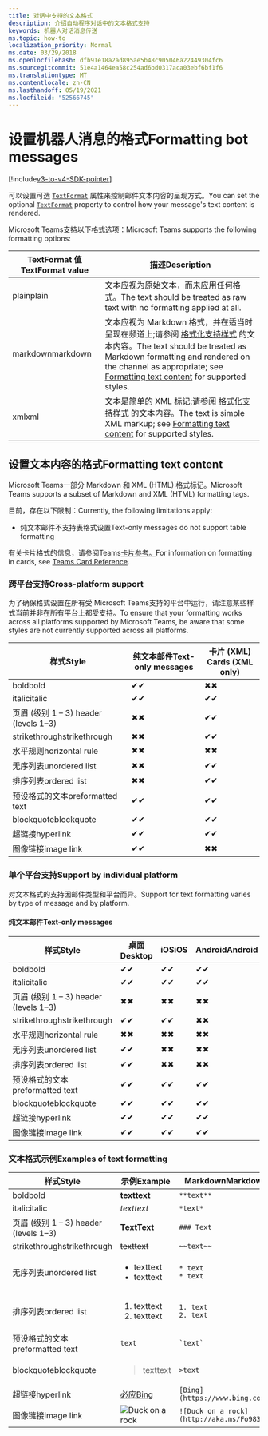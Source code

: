 ```yaml
---
title: 对话中支持的文本格式
description: 介绍自动程序对话中的文本格式支持
keywords: 机器人对话消息传送
ms.topic: how-to
localization_priority: Normal
ms.date: 03/29/2018
ms.openlocfilehash: dfb91e18a2ad895ae5b48c905046a22449304fc6
ms.sourcegitcommit: 51e4a1464ea58c254ad6bd0317aca03ebf6bf1f6
ms.translationtype: MT
ms.contentlocale: zh-CN
ms.lasthandoff: 05/19/2021
ms.locfileid: "52566745"
---
```

# <a name="formatting-bot-messages"></a><span data-ttu-id="a0a88-104">设置机器人消息的格式</span><span class="sxs-lookup"><span data-stu-id="a0a88-104">Formatting bot messages</span></span>

[!include[v3-to-v4-SDK-pointer](~/includes/v3-to-v4-pointer-bots.md)]

<span data-ttu-id="a0a88-105">可以设置可选 [`TextFormat`](/bot-framework/dotnet/bot-builder-dotnet-create-messages#customizing-a-message) 属性来控制邮件文本内容的呈现方式。</span><span class="sxs-lookup"><span data-stu-id="a0a88-105">You can set the optional [`TextFormat`](/bot-framework/dotnet/bot-builder-dotnet-create-messages#customizing-a-message) property to control how your message's text content is rendered.</span></span>

<span data-ttu-id="a0a88-106">Microsoft Teams支持以下格式选项：</span><span class="sxs-lookup"><span data-stu-id="a0a88-106">Microsoft Teams supports the following formatting options:</span></span>

| <span data-ttu-id="a0a88-107">TextFormat 值</span><span class="sxs-lookup"><span data-stu-id="a0a88-107">TextFormat value</span></span> | <span data-ttu-id="a0a88-108">描述</span><span class="sxs-lookup"><span data-stu-id="a0a88-108">Description</span></span> |
| --- | --- |
| <span data-ttu-id="a0a88-109">plain</span><span class="sxs-lookup"><span data-stu-id="a0a88-109">plain</span></span> | <span data-ttu-id="a0a88-110">文本应视为原始文本，而未应用任何格式。</span><span class="sxs-lookup"><span data-stu-id="a0a88-110">The text should be treated as raw text with no formatting applied at all.</span></span> |
| <span data-ttu-id="a0a88-111">markdown</span><span class="sxs-lookup"><span data-stu-id="a0a88-111">markdown</span></span> | <span data-ttu-id="a0a88-112">文本应视为 Markdown 格式，并在适当时呈现在频道上;请参阅 [格式化支持样式](#formatting-text-content) 的文本内容。</span><span class="sxs-lookup"><span data-stu-id="a0a88-112">The text should be treated as Markdown formatting and rendered on the channel as appropriate; see [Formatting text content](#formatting-text-content) for supported styles.</span></span> |
| <span data-ttu-id="a0a88-113">xml</span><span class="sxs-lookup"><span data-stu-id="a0a88-113">xml</span></span> | <span data-ttu-id="a0a88-114">文本是简单的 XML 标记;请参阅 [格式化支持样式](#formatting-text-content) 的文本内容。</span><span class="sxs-lookup"><span data-stu-id="a0a88-114">The text is simple XML markup; see [Formatting text content](#formatting-text-content) for supported styles.</span></span> |

## <a name="formatting-text-content"></a><span data-ttu-id="a0a88-115">设置文本内容的格式</span><span class="sxs-lookup"><span data-stu-id="a0a88-115">Formatting text content</span></span>

<span data-ttu-id="a0a88-116">Microsoft Teams一部分 Markdown 和 XML (HTML) 格式标记。</span><span class="sxs-lookup"><span data-stu-id="a0a88-116">Microsoft Teams supports a subset of Markdown and XML (HTML) formatting tags.</span></span>

<span data-ttu-id="a0a88-117">目前，存在以下限制：</span><span class="sxs-lookup"><span data-stu-id="a0a88-117">Currently, the following limitations apply:</span></span>

* <span data-ttu-id="a0a88-118">纯文本邮件不支持表格式设置</span><span class="sxs-lookup"><span data-stu-id="a0a88-118">Text-only messages do not support table formatting</span></span>

<span data-ttu-id="a0a88-119">有关卡片格式的信息，请参阅Teams[卡片参考。](~/task-modules-and-cards/cards/cards-reference.md)</span><span class="sxs-lookup"><span data-stu-id="a0a88-119">For information on formatting in cards, see [Teams Card Reference](~/task-modules-and-cards/cards/cards-reference.md).</span></span>

### <a name="cross-platform-support"></a><span data-ttu-id="a0a88-120">跨平台支持</span><span class="sxs-lookup"><span data-stu-id="a0a88-120">Cross-platform support</span></span>

<span data-ttu-id="a0a88-121">为了确保格式设置在所有受 Microsoft Teams支持的平台中运行，请注意某些样式当前并非在所有平台上都受支持。</span><span class="sxs-lookup"><span data-stu-id="a0a88-121">To ensure that your formatting works across all platforms supported by Microsoft Teams, be aware that some styles are not currently supported across all platforms.</span></span>

| <span data-ttu-id="a0a88-122">样式</span><span class="sxs-lookup"><span data-stu-id="a0a88-122">Style</span></span>                     | <span data-ttu-id="a0a88-123">纯文本邮件</span><span class="sxs-lookup"><span data-stu-id="a0a88-123">Text-only messages</span></span> | <span data-ttu-id="a0a88-124">卡片 (XML) </span><span class="sxs-lookup"><span data-stu-id="a0a88-124">Cards (XML only)</span></span> |
|---------------------------|--------------------|------------------|
| <span data-ttu-id="a0a88-125">bold</span><span class="sxs-lookup"><span data-stu-id="a0a88-125">bold</span></span>                      | <span data-ttu-id="a0a88-126">✔</span><span class="sxs-lookup"><span data-stu-id="a0a88-126">✔</span></span>                  | <span data-ttu-id="a0a88-127">✖</span><span class="sxs-lookup"><span data-stu-id="a0a88-127">✖</span></span>                |
| <span data-ttu-id="a0a88-128">italic</span><span class="sxs-lookup"><span data-stu-id="a0a88-128">italic</span></span>                    | <span data-ttu-id="a0a88-129">✔</span><span class="sxs-lookup"><span data-stu-id="a0a88-129">✔</span></span>                  | <span data-ttu-id="a0a88-130">✔</span><span class="sxs-lookup"><span data-stu-id="a0a88-130">✔</span></span>                |
| <span data-ttu-id="a0a88-131">页眉 (级别 1 &ndash; 3) </span><span class="sxs-lookup"><span data-stu-id="a0a88-131">header (levels 1&ndash;3)</span></span> | <span data-ttu-id="a0a88-132">✖</span><span class="sxs-lookup"><span data-stu-id="a0a88-132">✖</span></span>                  | <span data-ttu-id="a0a88-133">✔</span><span class="sxs-lookup"><span data-stu-id="a0a88-133">✔</span></span>                |
| <span data-ttu-id="a0a88-134">strikethrough</span><span class="sxs-lookup"><span data-stu-id="a0a88-134">strikethrough</span></span>             | <span data-ttu-id="a0a88-135">✖</span><span class="sxs-lookup"><span data-stu-id="a0a88-135">✖</span></span>                  | <span data-ttu-id="a0a88-136">✔</span><span class="sxs-lookup"><span data-stu-id="a0a88-136">✔</span></span>                |
| <span data-ttu-id="a0a88-137">水平规则</span><span class="sxs-lookup"><span data-stu-id="a0a88-137">horizontal rule</span></span>           | <span data-ttu-id="a0a88-138">✖</span><span class="sxs-lookup"><span data-stu-id="a0a88-138">✖</span></span>                  | <span data-ttu-id="a0a88-139">✖</span><span class="sxs-lookup"><span data-stu-id="a0a88-139">✖</span></span>                |
| <span data-ttu-id="a0a88-140">无序列表</span><span class="sxs-lookup"><span data-stu-id="a0a88-140">unordered list</span></span>            | <span data-ttu-id="a0a88-141">✖</span><span class="sxs-lookup"><span data-stu-id="a0a88-141">✖</span></span>                  | <span data-ttu-id="a0a88-142">✔</span><span class="sxs-lookup"><span data-stu-id="a0a88-142">✔</span></span>                |
| <span data-ttu-id="a0a88-143">排序列表</span><span class="sxs-lookup"><span data-stu-id="a0a88-143">ordered list</span></span>              | <span data-ttu-id="a0a88-144">✖</span><span class="sxs-lookup"><span data-stu-id="a0a88-144">✖</span></span>                  | <span data-ttu-id="a0a88-145">✔</span><span class="sxs-lookup"><span data-stu-id="a0a88-145">✔</span></span>                |
| <span data-ttu-id="a0a88-146">预设格式的文本</span><span class="sxs-lookup"><span data-stu-id="a0a88-146">preformatted text</span></span>         | <span data-ttu-id="a0a88-147">✔</span><span class="sxs-lookup"><span data-stu-id="a0a88-147">✔</span></span>                  | <span data-ttu-id="a0a88-148">✔</span><span class="sxs-lookup"><span data-stu-id="a0a88-148">✔</span></span>                |
| <span data-ttu-id="a0a88-149">blockquote</span><span class="sxs-lookup"><span data-stu-id="a0a88-149">blockquote</span></span>                | <span data-ttu-id="a0a88-150">✔</span><span class="sxs-lookup"><span data-stu-id="a0a88-150">✔</span></span>                  | <span data-ttu-id="a0a88-151">✔</span><span class="sxs-lookup"><span data-stu-id="a0a88-151">✔</span></span>                |
| <span data-ttu-id="a0a88-152">超链接</span><span class="sxs-lookup"><span data-stu-id="a0a88-152">hyperlink</span></span>                 | <span data-ttu-id="a0a88-153">✔</span><span class="sxs-lookup"><span data-stu-id="a0a88-153">✔</span></span>                  | <span data-ttu-id="a0a88-154">✔</span><span class="sxs-lookup"><span data-stu-id="a0a88-154">✔</span></span>                |
| <span data-ttu-id="a0a88-155">图像链接</span><span class="sxs-lookup"><span data-stu-id="a0a88-155">image link</span></span>                | <span data-ttu-id="a0a88-156">✔</span><span class="sxs-lookup"><span data-stu-id="a0a88-156">✔</span></span>                  | <span data-ttu-id="a0a88-157">✖</span><span class="sxs-lookup"><span data-stu-id="a0a88-157">✖</span></span>                |

### <a name="support-by-individual-platform"></a><span data-ttu-id="a0a88-158">单个平台支持</span><span class="sxs-lookup"><span data-stu-id="a0a88-158">Support by individual platform</span></span>

<span data-ttu-id="a0a88-159">对文本格式的支持因邮件类型和平台而异。</span><span class="sxs-lookup"><span data-stu-id="a0a88-159">Support for text formatting varies by type of message and by platform.</span></span>

#### <a name="text-only-messages"></a><span data-ttu-id="a0a88-160">纯文本邮件</span><span class="sxs-lookup"><span data-stu-id="a0a88-160">Text-only messages</span></span>

| <span data-ttu-id="a0a88-161">样式</span><span class="sxs-lookup"><span data-stu-id="a0a88-161">Style</span></span>                     | <span data-ttu-id="a0a88-162">桌面</span><span class="sxs-lookup"><span data-stu-id="a0a88-162">Desktop</span></span> | <span data-ttu-id="a0a88-163">iOS</span><span class="sxs-lookup"><span data-stu-id="a0a88-163">iOS</span></span> | <span data-ttu-id="a0a88-164">Android</span><span class="sxs-lookup"><span data-stu-id="a0a88-164">Android</span></span> |
|---------------------------|---------|-----|---------|
| <span data-ttu-id="a0a88-165">bold</span><span class="sxs-lookup"><span data-stu-id="a0a88-165">bold</span></span>                      | <span data-ttu-id="a0a88-166">✔</span><span class="sxs-lookup"><span data-stu-id="a0a88-166">✔</span></span>       | <span data-ttu-id="a0a88-167">✔</span><span class="sxs-lookup"><span data-stu-id="a0a88-167">✔</span></span>   | <span data-ttu-id="a0a88-168">✔</span><span class="sxs-lookup"><span data-stu-id="a0a88-168">✔</span></span>       |
| <span data-ttu-id="a0a88-169">italic</span><span class="sxs-lookup"><span data-stu-id="a0a88-169">italic</span></span>                    | <span data-ttu-id="a0a88-170">✔</span><span class="sxs-lookup"><span data-stu-id="a0a88-170">✔</span></span>       | <span data-ttu-id="a0a88-171">✔</span><span class="sxs-lookup"><span data-stu-id="a0a88-171">✔</span></span>   | <span data-ttu-id="a0a88-172">✔</span><span class="sxs-lookup"><span data-stu-id="a0a88-172">✔</span></span>       |
| <span data-ttu-id="a0a88-173">页眉 (级别 1 &ndash; 3) </span><span class="sxs-lookup"><span data-stu-id="a0a88-173">header (levels 1&ndash;3)</span></span> | <span data-ttu-id="a0a88-174">✖</span><span class="sxs-lookup"><span data-stu-id="a0a88-174">✖</span></span>       | <span data-ttu-id="a0a88-175">✖</span><span class="sxs-lookup"><span data-stu-id="a0a88-175">✖</span></span>   | <span data-ttu-id="a0a88-176">✖</span><span class="sxs-lookup"><span data-stu-id="a0a88-176">✖</span></span>       |
| <span data-ttu-id="a0a88-177">strikethrough</span><span class="sxs-lookup"><span data-stu-id="a0a88-177">strikethrough</span></span>             | <span data-ttu-id="a0a88-178">✔</span><span class="sxs-lookup"><span data-stu-id="a0a88-178">✔</span></span>       | <span data-ttu-id="a0a88-179">✔</span><span class="sxs-lookup"><span data-stu-id="a0a88-179">✔</span></span>   | <span data-ttu-id="a0a88-180">✖</span><span class="sxs-lookup"><span data-stu-id="a0a88-180">✖</span></span>       |
| <span data-ttu-id="a0a88-181">水平规则</span><span class="sxs-lookup"><span data-stu-id="a0a88-181">horizontal rule</span></span>           | <span data-ttu-id="a0a88-182">✖</span><span class="sxs-lookup"><span data-stu-id="a0a88-182">✖</span></span>       | <span data-ttu-id="a0a88-183">✖</span><span class="sxs-lookup"><span data-stu-id="a0a88-183">✖</span></span>   | <span data-ttu-id="a0a88-184">✖</span><span class="sxs-lookup"><span data-stu-id="a0a88-184">✖</span></span>       |
| <span data-ttu-id="a0a88-185">无序列表</span><span class="sxs-lookup"><span data-stu-id="a0a88-185">unordered list</span></span>            | <span data-ttu-id="a0a88-186">✔</span><span class="sxs-lookup"><span data-stu-id="a0a88-186">✔</span></span>       | <span data-ttu-id="a0a88-187">✖</span><span class="sxs-lookup"><span data-stu-id="a0a88-187">✖</span></span>   | <span data-ttu-id="a0a88-188">✖</span><span class="sxs-lookup"><span data-stu-id="a0a88-188">✖</span></span>       |
| <span data-ttu-id="a0a88-189">排序列表</span><span class="sxs-lookup"><span data-stu-id="a0a88-189">ordered list</span></span>              | <span data-ttu-id="a0a88-190">✔</span><span class="sxs-lookup"><span data-stu-id="a0a88-190">✔</span></span>       | <span data-ttu-id="a0a88-191">✖</span><span class="sxs-lookup"><span data-stu-id="a0a88-191">✖</span></span>   | <span data-ttu-id="a0a88-192">✖</span><span class="sxs-lookup"><span data-stu-id="a0a88-192">✖</span></span>       |
| <span data-ttu-id="a0a88-193">预设格式的文本</span><span class="sxs-lookup"><span data-stu-id="a0a88-193">preformatted text</span></span>         | <span data-ttu-id="a0a88-194">✔</span><span class="sxs-lookup"><span data-stu-id="a0a88-194">✔</span></span>       | <span data-ttu-id="a0a88-195">✔</span><span class="sxs-lookup"><span data-stu-id="a0a88-195">✔</span></span>   | <span data-ttu-id="a0a88-196">✔</span><span class="sxs-lookup"><span data-stu-id="a0a88-196">✔</span></span>       |
| <span data-ttu-id="a0a88-197">blockquote</span><span class="sxs-lookup"><span data-stu-id="a0a88-197">blockquote</span></span>                | <span data-ttu-id="a0a88-198">✔</span><span class="sxs-lookup"><span data-stu-id="a0a88-198">✔</span></span>       | <span data-ttu-id="a0a88-199">✔</span><span class="sxs-lookup"><span data-stu-id="a0a88-199">✔</span></span>   | <span data-ttu-id="a0a88-200">✔</span><span class="sxs-lookup"><span data-stu-id="a0a88-200">✔</span></span>       |
| <span data-ttu-id="a0a88-201">超链接</span><span class="sxs-lookup"><span data-stu-id="a0a88-201">hyperlink</span></span>                 | <span data-ttu-id="a0a88-202">✔</span><span class="sxs-lookup"><span data-stu-id="a0a88-202">✔</span></span>       | <span data-ttu-id="a0a88-203">✔</span><span class="sxs-lookup"><span data-stu-id="a0a88-203">✔</span></span>   | <span data-ttu-id="a0a88-204">✔</span><span class="sxs-lookup"><span data-stu-id="a0a88-204">✔</span></span>       |
| <span data-ttu-id="a0a88-205">图像链接</span><span class="sxs-lookup"><span data-stu-id="a0a88-205">image link</span></span>                | <span data-ttu-id="a0a88-206">✔</span><span class="sxs-lookup"><span data-stu-id="a0a88-206">✔</span></span>       | <span data-ttu-id="a0a88-207">✔</span><span class="sxs-lookup"><span data-stu-id="a0a88-207">✔</span></span>   | <span data-ttu-id="a0a88-208">✔</span><span class="sxs-lookup"><span data-stu-id="a0a88-208">✔</span></span>       |

### <a name="examples-of-text-formatting"></a><span data-ttu-id="a0a88-209">文本格式示例</span><span class="sxs-lookup"><span data-stu-id="a0a88-209">Examples of text formatting</span></span>

| <span data-ttu-id="a0a88-210">样式</span><span class="sxs-lookup"><span data-stu-id="a0a88-210">Style</span></span> | <span data-ttu-id="a0a88-211">示例</span><span class="sxs-lookup"><span data-stu-id="a0a88-211">Example</span></span> | <span data-ttu-id="a0a88-212">Markdown</span><span class="sxs-lookup"><span data-stu-id="a0a88-212">Markdown</span></span> | <span data-ttu-id="a0a88-213">XML (HTML) </span><span class="sxs-lookup"><span data-stu-id="a0a88-213">XML (HTML)</span></span> |
| --- | --- | --- | --- |
| <span data-ttu-id="a0a88-214">bold</span><span class="sxs-lookup"><span data-stu-id="a0a88-214">bold</span></span> | <span data-ttu-id="a0a88-215">**text**</span><span class="sxs-lookup"><span data-stu-id="a0a88-215">**text**</span></span> | `**text**` | `<strong>text</strong>` |
| <span data-ttu-id="a0a88-216">italic</span><span class="sxs-lookup"><span data-stu-id="a0a88-216">italic</span></span> | <span data-ttu-id="a0a88-217">*text*</span><span class="sxs-lookup"><span data-stu-id="a0a88-217">*text*</span></span> | `*text*` | `<em>text</em>` |
| <span data-ttu-id="a0a88-218">页眉 (级别 1 &ndash; 3) </span><span class="sxs-lookup"><span data-stu-id="a0a88-218">header (levels 1&ndash;3)</span></span> | <span data-ttu-id="a0a88-219">**Text**</span><span class="sxs-lookup"><span data-stu-id="a0a88-219">**Text**</span></span> | `### Text` | `<h3>Text</h3>` |
| <span data-ttu-id="a0a88-220">strikethrough</span><span class="sxs-lookup"><span data-stu-id="a0a88-220">strikethrough</span></span> | <span data-ttu-id="a0a88-221">~~text~~</span><span class="sxs-lookup"><span data-stu-id="a0a88-221">~~text~~</span></span> | `~~text~~` | `<strike>text</strike>` |
| <span data-ttu-id="a0a88-222">无序列表</span><span class="sxs-lookup"><span data-stu-id="a0a88-222">unordered list</span></span> | <ul><li><span data-ttu-id="a0a88-223">text</span><span class="sxs-lookup"><span data-stu-id="a0a88-223">text</span></span></li><li><span data-ttu-id="a0a88-224">text</span><span class="sxs-lookup"><span data-stu-id="a0a88-224">text</span></span></li></ul> | `* text`<br>`* text` | `<ul><li>text</li><li>text</li></ul>` |
| <span data-ttu-id="a0a88-225">排序列表</span><span class="sxs-lookup"><span data-stu-id="a0a88-225">ordered list</span></span> | <ol><li><span data-ttu-id="a0a88-226">text</span><span class="sxs-lookup"><span data-stu-id="a0a88-226">text</span></span></li><li><span data-ttu-id="a0a88-227">text</span><span class="sxs-lookup"><span data-stu-id="a0a88-227">text</span></span></li></ol> | `1. text`<br>`2. text` | `<ol><li>text</li><li>text</li></ol>` |
| <span data-ttu-id="a0a88-228">预设格式的文本</span><span class="sxs-lookup"><span data-stu-id="a0a88-228">preformatted text</span></span> | `text` | `` `text` `` | `<pre>text</pre>` |
| <span data-ttu-id="a0a88-229">blockquote</span><span class="sxs-lookup"><span data-stu-id="a0a88-229">blockquote</span></span> | <blockquote><span data-ttu-id="a0a88-230">text</span><span class="sxs-lookup"><span data-stu-id="a0a88-230">text</span></span></blockquote> | `>text` | `<blockquote>text</blockquote>` |
| <span data-ttu-id="a0a88-231">超链接</span><span class="sxs-lookup"><span data-stu-id="a0a88-231">hyperlink</span></span> | [<span data-ttu-id="a0a88-232">必应</span><span class="sxs-lookup"><span data-stu-id="a0a88-232">Bing</span></span>](https://www.bing.com/) | `[Bing](https://www.bing.com/)` | `<a href="https://www.bing.com/">Bing</a>` |
| <span data-ttu-id="a0a88-233">图像链接</span><span class="sxs-lookup"><span data-stu-id="a0a88-233">image link</span></span> | <img src="https://aka.ms/Fo983c" alt="Duck on a rock"></img> | `![Duck on a rock](http://aka.ms/Fo983c)` | `<img src="https://aka.ms/Fo983c" alt="Duck on a rock"></img>` |

